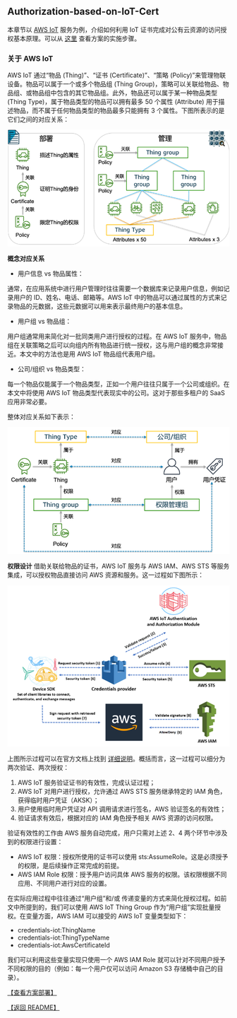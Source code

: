 ## Authorization-based-on-IoT-Cert
本章节以 [AWS IoT](https://docs.aws.amazon.com/iot/latest/developerguide/what-is-aws-iot.html) 服务为例，介绍如何利用 IoT 证书完成对公有云资源的访问授权基本原理。可以从 [这里](iot-deploy-cn.md) 查看方案的实施步骤。

### 关于 AWS IoT
AWS IoT 通过“物品 (Thing)”、“证书 (Certificate)”、“策略 (Policy)”来管理物联设备。物品可以属于一个或多个物品组 (Thing Group)，策略可以关联给物品、物品组、或物品组中包含的其它物品组。此外，物品还可以属于某一种物品类型 (Thing Type)，属于物品类型的物品可以拥有最多 50 个属性 (Attribute) 用于描述物品，而不属于任何物品类型的物品最多只能拥有 3 个属性。下图所表示的是它们之间的对应关系：

![concept](png/01-concept.png "concept")

**概念对应关系**

- 用户信息 vs 物品属性：  

通常，在应用系统中进行用户管理时往往需要一个数据库来记录用户信息，例如记录用户的 ID、姓名、电话、邮箱等。AWS IoT 中的物品可以通过属性的方式来记录物品的元数据，这些元数据可以用来表示最终用户的基本信息。

- 用户组 vs 物品组：

用户组通常用来简化对一批同类用户进行授权的过程。在 AWS IoT 服务中，物品组在关联策略之后可以向组内所有物品进行统一授权，这与用户组的概念非常接近。本文中的方法也是用 AWS IoT 物品组代表用户组。

- 公司/组织 vs 物品类型：

每一个物品仅能属于一个物品类型，正如一个用户往往只属于一个公司或组织。在本文中将使用 AWS IoT 物品类型代表现实中的公司。这对于那些多租户的 SaaS 应用非常必要。

整体对应关系如下表示：

![mapping](png/02-mapping.png "mapping")

**权限设计**
借助关联给物品的证书，AWS IoT 服务与 AWS IAM、AWS STS 等服务集成，可以授权物品直接访问 AWS 资源和服务。这一过程如下图所示：

![aws-iot](png/03-aws-iot.png "aws-iot")

上图所示过程可以在官方文档上找到 [详细说明](https://docs.aws.amazon.com/iot/latest/developerguide/authorizing-direct-aws.html)。概括而言，这一过程可以细分为两次验证、两次授权：

1. AWS IoT 服务验证证书的有效性，完成认证过程；
2. AWS IoT 对用户进行授权，允许通过 AWS STS 服务继承特定的 IAM 角色，获得临时用户凭证（AKSK）；
3. 用户使用临时用户凭证对 API 调用请求进行签名，AWS 验证签名的有效性；
4. 验证请求有效后，根据对应的 IAM 角色授予相关 AWS 资源的访问权限。

验证有效性的工作由 AWS 服务自动完成，用户只需对上述 2、4 两个环节中涉及到的权限进行设置：

- AWS IoT 权限：授权所使用的证书可以使用 sts:AssumeRole。这是必须授予的权限，是后续操作正常完成的前提。
- AWS IAM Role 权限：授予用户访问具体 AWS 服务的权限。该权限根据不同应用、不同用户进行对应的设置。

在实际应用过程中往往通过“用户组”和/或 传递变量的方式来简化授权过程。如前文中所提到的，我们可以使用 AWS IoT Thing Group 作为“用户组”实现批量授权。在变量方面，AWS IAM 可以接受的 AWS IoT 变量类型如下：

- credentials-iot:ThingName
- credentials-iot:ThingTypeName
- credentials-iot:AwsCertificateId

我们可以利用这些变量实现只使用一个 AWS IAM Role 就可以针对不同用户授予不同权限的目的（例如：每一个用户仅可以访问 Amazon S3 存储桶中自己的目录）。

[【查看方案部署】](iot-deploy-cn.md)

[【返回 README】](../README.md)